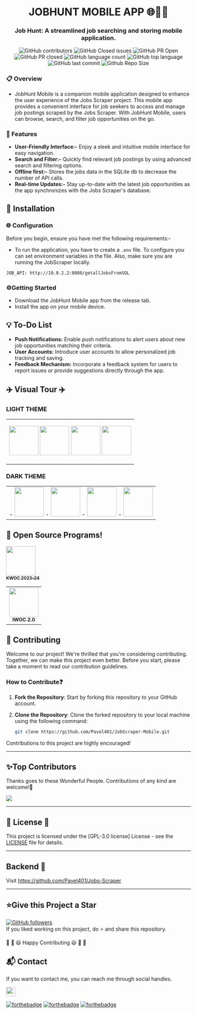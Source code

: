 <div align="center">
  <h1>JOBHUNT MOBILE APP 🌐📱💼</h1>
  <h3>Job Hunt: A streamlined job searching and storing  mobile application.</h3>
</div>
  <div align="center">

![GitHub contributors](https://img.shields.io/github/contributors/Pavel401/JobScraper-Mobile?style=for-the-badge&color=blue)
![GitHub Closed issues](https://img.shields.io/github/issues-closed-raw/Pavel401/JobScraper-Mobile?style=for-the-badge&color=brightgreen)
![GitHub PR Open](https://img.shields.io/github/issues-pr/Pavel401/JobScraper-Mobile?style=for-the-badge&color=aqua)
![GitHub PR closed](https://img.shields.io/github/issues-pr-closed-raw/Pavel401/JobScraper-Mobile?style=for-the-badge&color=blue)
![GitHub language count](https://img.shields.io/github/languages/count/Pavel401/JobScraper-Mobile?style=for-the-badge&color=brightgreen)
![GitHub top language](https://img.shields.io/github/languages/top/Pavel401/JobScraper-Mobile?style=for-the-badge&color=aqua)
![GitHub last commit](https://img.shields.io/github/last-commit/Pavel401/JobScraper-Mobile?style=for-the-badge&color=blue)
![Github Repo Size](https://img.shields.io/github/repo-size/Pavel401/JobScraper-Mobile?style=for-the-badge&color=aqua)

</div>

### **📋 Overview**

 - JobHunt Mobile is a companion mobile application designed to enhance the user experience of the Jobs Scraper project. This mobile app provides a convenient interface for job seekers to access and manage job postings scraped by the Jobs Scraper. With JobHunt Mobile, users can browse, search, and filter job opportunities on the go.

### **🌟 Features**

 - **User-Friendly Interface:-** Enjoy a sleek and intuitive mobile interface for easy navigation.
 - **Search and Filter:-** Quickly find relevant job postings by using advanced search and filtering options.
 - **Offline first:-** Stores the jobs data in the SQLite db to decrease the number of API calls.
 - **Real-time Updates:-** Stay up-to-date with the latest job opportunities as the app synchronizes with the Jobs Scraper's database.

## 🚀 Installation

 ### 🌐 Configuration

 Before you begin, ensure you have met the following requirements:-

- To run the application, you have to create a `.env` file. To configure you can set environment variables in the file. 
Also, make sure you are running the JobScraper locally.

```env:-
JOB_API: http://10.0.2.2:8080/getallJobsFromSQL
```

### ⚙️Getting Started
 -   Download the JobHunt Mobile app from the release tab.
 -   Install the app on your mobile device.
## 💡 To-Do List

- **Push Notifications:** Enable push notifications to alert users about new job opportunities matching their criteria.
- **User Accounts:** Introduce user accounts to allow personalized job tracking and saving.
- **Feedback Mechanism:** Incorporate a feedback system for users to report issues or provide suggestions directly through the app.
## **✈️ Visual Tour ✈️**
### **LIGHT THEME**
<table>
</tr>
<td align="center">

 <img src='https://github.com/Pavel401/JobScraper-Mobile/assets/47685150/402a9939-aed2-473a-98e2-e5b42741fbf6' width=80></img> 
 <img src='https://github.com/Pavel401/JobScraper-Mobile/assets/47685150/191e1eb1-5bbd-46be-8ce7-ca01596c62bd' width=80></img> 
 <img src='https://github.com/Pavel401/JobScraper-Mobile/assets/47685150/31dcdc1f-276c-4117-ab08-fda3af0ab513' width=80></img> 
 <img src='https://github.com/Pavel401/JobScraper-Mobile/assets/47685150/fb2d30c1-34f9-4633-aa2c-20f0b2151115' width=80></img> 
 </td> 
 </tr>
</table>

 
### **DARK THEME**
<table>
</tr>
<td align="center">
- <img src='https://github.com/Pavel401/JobScraper-Mobile/assets/47685150/ac2812ac-f0c7-4d94-ad92-2d891fb0b749' width=80></img> 
- <img src='https://github.com/Pavel401/JobScraper-Mobile/assets/47685150/1e76aea2-33a4-4b4d-b4ac-b1f7681bcff8' width=80></img> 
- <img src='https://github.com/Pavel401/JobScraper-Mobile/assets/47685150/ec10ad49-579d-4246-a15e-1715e32a1f47' width=80></img> 
- <img src='https://github.com/Pavel401/JobScraper-Mobile/assets/47685150/f0032f36-f7bb-477b-8f22-e031c6bf58eb' width=80></img> 
</td>
</tr>
</table>


## 🥳 Open Source Programs!
<table>
</tr>
<td align="center">
<a href="https://iwoc.codes/#"><img src="https://github.com/abhisheks008/ML-Crate/blob/main/Assets/Iwoc_S2.png" width=80px height=80px /><br /><sub><b>IWOC 2.0</b></sub></a>
</td> 
<a href="https://kwoc.kossiitkgp.org/"><img src="https://github.com/World-of-ML/ML-Crate/blob/main/Assets/1602335093424.jpg" width=80px height=80px /><br /><sub><b>KWOC 2023-24</b></sub></a>
</td>
</tr>
</table>

## 🚀 Contributing

Welcome to our project! We're thrilled that you're considering contributing. Together, we can make this project even better. Before you start, please take a moment to read our contribution guidelines.

### How to Contribute❓

1. **Fork the Repository**: Start by forking this repository to your GitHub account.

2. **Clone the Repository**: Clone the forked repository to your local machine using the following command:

   ```bash
   git clone https://github.com/Pavel401/JobScraper-Mobile.git


Contributions to this project are highly encouraged! 


</table>

****************************************************************
<h2>✨Top Contributors</h2>   

Thanks goes to these Wonderful People. Contributions of any kind are welcome!🚀 

<!-- ALL-CONTRIBUTORS-LIST:START - Do not remove or modify this section -->
<!-- prettier-ignore-start -->
<!-- markdownlint-disable -->

<a href="https://github.com/Pavel401/JobScraper-Mobile/graphs/contributors">
  <img src="https://contrib.rocks/image?repo=Pavel401/JobScraper-Mobile" />
</a>

<!-- markdownlint-enable -->
<!-- prettier-ignore-end -->
<!-- ALL-CONTRIBUTORS-LIST:END -->


*************************************************************

 
## 🌟 License 🌟

This project is licensed under the [GPL-3.0 license] License - see the [LICENSE](LICENSE) file for details.

---


## Backend 🚧
Visit https://github.com/Pavel401/Jobs-Scraper
**************************************************************
<h2>⭐Give this Project a Star</h2>

[![GitHub followers](https://img.shields.io/github/followers/Pavel401.svg?label=Follow%20@Pavel401&style=social)](https://github.com/Pavel401/)  
If you liked working on this project, do ⭐ and share this repository.

🎉 🎊 😃 Happy Contributing 😃 🎊 🎉

<h2>📬 Contact</h2>

If you want to contact me, you can reach me through social handles.

 <a href="https://www.linkedin.com/in/mabud/,pavelalam401@gmail.com"><img src="https://www.felberpr.com/wp-content/uploads/linkedin-logo.png" width="25"></img></a>



[![forthebadge](https://forthebadge.com/images/badges/built-with-love.svg)](https://forthebadge.com) [![forthebadge](https://forthebadge.com/images/badges/built-by-developers.svg)](https://forthebadge.com) [![forthebadge](https://forthebadge.com/images/badges/built-with-swag.svg)](https://forthebadge.com)
